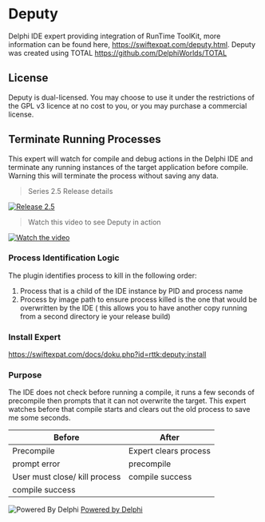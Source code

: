 # Deputy

Delphi IDE expert providing integration of RunTime ToolKit, more information can be found here, https://swiftexpat.com/deputy.html.
Deputy was created using TOTAL https://github.com/DelphiWorlds/TOTAL

## License

Deputy is dual-licensed. You may choose to use it under the restrictions of the GPL v3 licence at no cost to you, or you may purchase a commercial license. 

## Terminate Running Processes

This expert will watch for compile and debug actions in the Delphi IDE and terminate any running instances of the target application before compile. Warning this will terminate the process without saving any data.

> Series 2.5 Release details

[![Release 2.5](https://img.youtube.com/vi/MWXR4M_sHkI/hqdefault.jpg)](https://youtu.be/MWXR4M_sHkI)

> Watch this video to see Deputy in action

[![Watch the video](https://img.youtube.com/vi/UfsSbDxbAL8/hqdefault.jpg)](https://youtu.be/UfsSbDxbAL8)

### Process Identification Logic

The plugin identifies process to kill in the following order:

1. Process that is a child of the IDE instance by PID and process name
2. Process by image path to ensure process killed is the one that would be overwritten by the IDE ( this allows you to have another copy running from a second directory ie your release build)

### Install Expert

https://swiftexpat.com/docs/doku.php?id=rttk:deputy:install

### Purpose

The IDE does not check before running a compile, it runs a few seconds of precompile then prompts that it can not overwrite the target.  This expert watches before that compile starts and clears out the old process to save me some seconds.


| Before                        | After                 |
| ------------------------------- | ----------------------- |
| Precompile                    | Expert clears process |
| prompt error                  | precompile            |
| User must close/ kill process | compile success       |
| compile success               |                       |

![Powered By Delphi](https://i1.wp.com/blogs.embarcadero.com/wp-content/uploads/2021/01/Powered-by-Delphi-white-175px-7388078.png?resize=175%2C82&ssl=1)  [Powered by Delphi](https://www.embarcadero.com/products/delphi)
